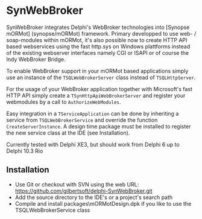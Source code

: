 # SynWebBroker

SynWebBroker integrates Delphi's WebBroker technologies into [Synopse mORMot]
(synopse/mORMot) framework. Primary developped to use web- / soap-modules
within mORMot, it's also possible now to create HTTP API based webservices
using the fast http.sys on Windows plattforms instead of the existing webserver
interfaces namely CGI or ISAPI or of course the Indy WebBroker Bridge.

To enable WebBroker support in your mORMot based applications simply use an
instance of the `TSQLWebBrokerServer` class instead of `TSQLHttpServer`.

For the usage of your WebBroker application together with Microsoft's fast
HTTP API simply create a `TSynHttpApiWebBrokerServer` and register your
webmodules by a call to `AuthorizeWebModules`.

Easy integration in a `TServiceApplication` can be done by inheriting a
service from `TSQLWebBrokerService` and override the function
`CreateServerInstance`. A design time package must be installed to register
the new service class at the IDE (see Installation).


Currently tested with Delphi XE3, but should work from Delphi 6 up to Delphi 10.3 Rio


## Installation

* Use Git or checkout with SVN using the web URL: https://github.com/gilbertsoft/delphi-SynWebBroker.git
* Add the source directory to the IDE's or a project's search path
* Compile and install packages\mORMotDesign.dpk if you like to use the TSQLWebBrokerService class
